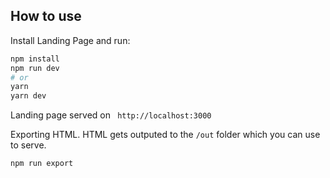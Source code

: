 ## How to use

Install Landing Page and run:

```bash
npm install
npm run dev
# or
yarn
yarn dev
```

Landing page served on ` http://localhost:3000`

Exporting HTML. HTML gets outputed to the `/out` folder which you can use to serve.
```bash
npm run export
```
